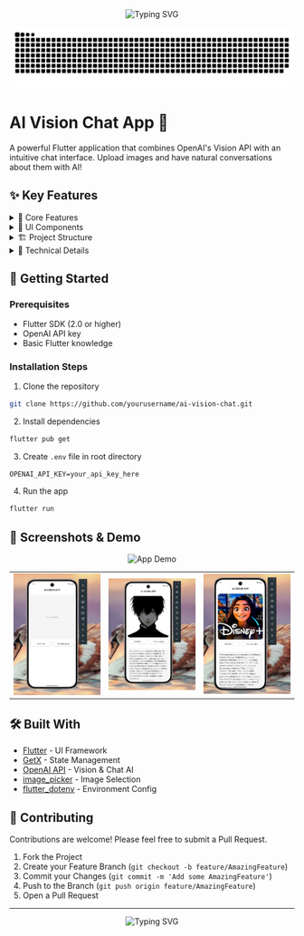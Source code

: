 <div align="center">
  <img src="https://readme-typing-svg.demolab.com?font=Fira+Code&duration=3000&pause=1000&color=00FFB3&center=true&vCenter=true&width=435&lines=Welcome+to+AI+Vision+Chat+🤖;Powered+by+OpenAI's+Vision+API;Ask+Questions+About+Any+Image;Get+Intelligent+Responses" alt="Typing SVG" />
  
  <p align="center">
    <img src="https://raw.githubusercontent.com/Platane/snk/output/github-contribution-grid-snake.svg" alt="snake animation" />
  </p>
</div>

# AI Vision Chat App 🚀

A powerful Flutter application that combines OpenAI's Vision API with an intuitive chat interface. Upload images and have natural conversations about them with AI!

## ✨ Key Features

<details>
<summary>📱 Core Features</summary>

- Image capture from camera
- Gallery image selection
- Real-time AI image analysis
- Interactive chat interface
- Auto-scrolling messages
- Elegant animations
- Error handling & feedback
</details>

<details>
<summary>🎨 UI Components</summary>

### Chat Interface
- Custom chat bubbles
- User/AI message differentiation
- Loading indicators
- Smooth scrolling
- Input field with send button

### Image Handling
- Image preview container
- Camera/Gallery selection buttons
- Image quality optimization
- Size limit handling
</details>

<details>
<summary>🏗️ Project Structure</summary>

```
lib/
├── app/
│   ├── controllers/
│   │   ├── chat_controller.dart    # Chat logic & message handling
│   │   └── image_controller.dart   # Image processing & analysis
│   ├── models/
│   │   └── chat_message.dart      # Message data structure
│   ├── modules/
│   │   └── home/
│   │       └── views/
│   │           └── home_view.dart  # Main UI implementation
│   └── widgets/
│       ├── chat_bubble.dart       # Message bubble design
│       ├── chat_input.dart        # Input field component
│       └── chat_section.dart      # Chat list implementation
└── main.dart                      # App initialization
```
</details>

<details>
<summary>🔧 Technical Details</summary>

### Image Processing
- Max resolution: 1920x1080
- Quality compression: 84%
- Size limit: 10MB
- Supported formats: JPG, PNG

### State Management
- GetX for reactive state
- Efficient message handling
- Smooth UI updates
</details>

## 🚀 Getting Started

### Prerequisites
- Flutter SDK (2.0 or higher)
- OpenAI API key
- Basic Flutter knowledge

### Installation Steps

1. Clone the repository
```bash
git clone https://github.com/yourusername/ai-vision-chat.git
```

2. Install dependencies
```bash
flutter pub get
```

3. Create `.env` file in root directory
```env
OPENAI_API_KEY=your_api_key_here
```

4. Run the app
```bash
flutter run
```

## 📱 Screenshots & Demo

<div align="center">
  <img src="assets/sample/VisionAI_Testing_2.gif" width="300" alt="App Demo"/>
  
  <table>
    <tr>
      <td><img src="assets/sample/Screenshot 2025-02-13 094836.png" width="200" alt="Home Screen"/></td>
      <td><img src="assets/sample/Screenshot 2025-02-13 095547.png" width="200" alt="Chat Interface"/></td>
      <td><img src="assets/sample/Screenshot 2025-02-13 095619.png" width="200" alt="Image Analysis"/></td>
    </tr>
  </table>
</div>

## 🛠️ Built With

- [Flutter](https://flutter.dev/) - UI Framework
- [GetX](https://pub.dev/packages/get) - State Management
- [OpenAI API](https://openai.com/api/) - Vision & Chat AI
- [image_picker](https://pub.dev/packages/image_picker) - Image Selection
- [flutter_dotenv](https://pub.dev/packages/flutter_dotenv) - Environment Config

## 🤝 Contributing

Contributions are welcome! Please feel free to submit a Pull Request.

1. Fork the Project
2. Create your Feature Branch (`git checkout -b feature/AmazingFeature`)
3. Commit your Changes (`git commit -m 'Add some AmazingFeature'`)
4. Push to the Branch (`git push origin feature/AmazingFeature`)
5. Open a Pull Request

---

<div align="center">
  <img src="https://readme-typing-svg.demolab.com?font=Fira+Code&duration=3000&pause=1000&color=00FFB3&center=true&vCenter=true&width=435&lines=Thank+you+for+visiting!;Star+⭐+if+you+like+it;Made+with+💙+by+Rahul" alt="Typing SVG" />
</div>

